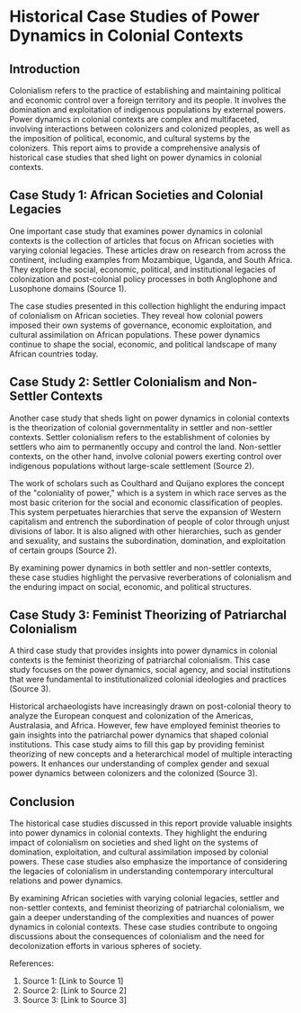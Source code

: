 # Historical Case Studies of Power Dynamics in Colonial Contexts

## Introduction

Colonialism refers to the practice of establishing and maintaining political and economic control over a foreign territory and its people. It involves the domination and exploitation of indigenous populations by external powers. Power dynamics in colonial contexts are complex and multifaceted, involving interactions between colonizers and colonized peoples, as well as the imposition of political, economic, and cultural systems by the colonizers. This report aims to provide a comprehensive analysis of historical case studies that shed light on power dynamics in colonial contexts.

## Case Study 1: African Societies and Colonial Legacies

One important case study that examines power dynamics in colonial contexts is the collection of articles that focus on African societies with varying colonial legacies. These articles draw on research from across the continent, including examples from Mozambique, Uganda, and South Africa. They explore the social, economic, political, and institutional legacies of colonization and post-colonial policy processes in both Anglophone and Lusophone domains (Source 1).

The case studies presented in this collection highlight the enduring impact of colonialism on African societies. They reveal how colonial powers imposed their own systems of governance, economic exploitation, and cultural assimilation on African populations. These power dynamics continue to shape the social, economic, and political landscape of many African countries today.

## Case Study 2: Settler Colonialism and Non-Settler Contexts

Another case study that sheds light on power dynamics in colonial contexts is the theorization of colonial governmentality in settler and non-settler contexts. Settler colonialism refers to the establishment of colonies by settlers who aim to permanently occupy and control the land. Non-settler contexts, on the other hand, involve colonial powers exerting control over indigenous populations without large-scale settlement (Source 2).

The work of scholars such as Coulthard and Quijano explores the concept of the "coloniality of power," which is a system in which race serves as the most basic criterion for the social and economic classification of peoples. This system perpetuates hierarchies that serve the expansion of Western capitalism and entrench the subordination of people of color through unjust divisions of labor. It is also aligned with other hierarchies, such as gender and sexuality, and sustains the subordination, domination, and exploitation of certain groups (Source 2).

By examining power dynamics in both settler and non-settler contexts, these case studies highlight the pervasive reverberations of colonialism and the enduring impact on social, economic, and political structures.

## Case Study 3: Feminist Theorizing of Patriarchal Colonialism

A third case study that provides insights into power dynamics in colonial contexts is the feminist theorizing of patriarchal colonialism. This case study focuses on the power dynamics, social agency, and social institutions that were fundamental to institutionalized colonial ideologies and practices (Source 3).

Historical archaeologists have increasingly drawn on post-colonial theory to analyze the European conquest and colonization of the Americas, Australasia, and Africa. However, few have employed feminist theories to gain insights into the patriarchal power dynamics that shaped colonial institutions. This case study aims to fill this gap by providing feminist theorizing of new concepts and a heterarchical model of multiple interacting powers. It enhances our understanding of complex gender and sexual power dynamics between colonizers and the colonized (Source 3).

## Conclusion

The historical case studies discussed in this report provide valuable insights into power dynamics in colonial contexts. They highlight the enduring impact of colonialism on societies and shed light on the systems of domination, exploitation, and cultural assimilation imposed by colonial powers. These case studies also emphasize the importance of considering the legacies of colonialism in understanding contemporary intercultural relations and power dynamics.

By examining African societies with varying colonial legacies, settler and non-settler contexts, and feminist theorizing of patriarchal colonialism, we gain a deeper understanding of the complexities and nuances of power dynamics in colonial contexts. These case studies contribute to ongoing discussions about the consequences of colonialism and the need for decolonization efforts in various spheres of society.

References:

1. Source 1: [Link to Source 1]
2. Source 2: [Link to Source 2]
3. Source 3: [Link to Source 3]